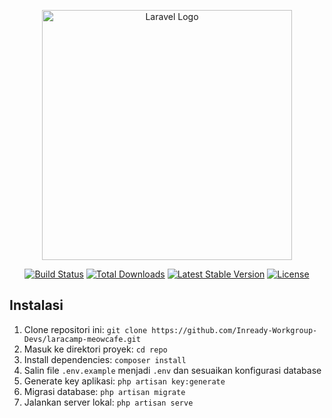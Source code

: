 <p align="center"><a href="https://laravel.com" target="_blank"><img src="https://raw.githubusercontent.com/laravel/art/master/logo-lockup/5%20SVG/2%20CMYK/1%20Full%20Color/laravel-logolockup-cmyk-red.svg" width="400" alt="Laravel Logo"></a></p>

<p align="center">
<a href="https://github.com/laravel/framework/actions"><img src="https://github.com/laravel/framework/workflows/tests/badge.svg" alt="Build Status"></a>
<a href="https://packagist.org/packages/laravel/framework"><img src="https://img.shields.io/packagist/dt/laravel/framework" alt="Total Downloads"></a>
<a href="https://packagist.org/packages/laravel/framework"><img src="https://img.shields.io/packagist/v/laravel/framework" alt="Latest Stable Version"></a>
<a href="https://packagist.org/packages/laravel/framework"><img src="https://img.shields.io/packagist/l/laravel/framework" alt="License"></a>
</p>

## Instalasi
1. Clone repositori ini: `git clone https://github.com/Inready-Workgroup-Devs/laracamp-meowcafe.git`
2. Masuk ke direktori proyek: `cd repo`
3. Install dependencies: `composer install`
4. Salin file `.env.example` menjadi `.env` dan sesuaikan konfigurasi database
5. Generate key aplikasi: `php artisan key:generate`
6. Migrasi database: `php artisan migrate`
7. Jalankan server lokal: `php artisan serve`
